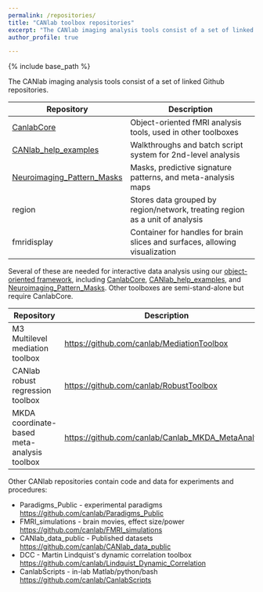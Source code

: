 ```yaml
---
permalink: /repositories/
title: "CANlab toolbox repositories"
excerpt: "The CANlab imaging analysis tools consist of a set of linked Github repositories. Here is a list"
author_profile: true

---
```

{% include base_path %}

The CANlab imaging analysis tools consist of a set of linked Github repositories.

| Repository            | Description                                                                 |
| --------          | --------------------------------------------------------------------------- |
| [CanlabCore](https://github.com/canlab/CanlabCore)        | Object-oriented fMRI analysis tools, used in other toolboxes |
| [CANlab_help_examples](https://github.com/canlab/CANlab_help_examples)   | Walkthroughs and batch script system for 2nd-level analysis                         |
| [Neuroimaging_Pattern_Masks](https://github.com/canlab/Neuroimaging_Pattern_Masks)             | Masks, predictive signature patterns, and meta-analysis maps     |
| region            | Stores data grouped by region/network, treating region as a unit of analysis|
| fmridisplay       | Container for handles for brain slices and surfaces, allowing visualization |

Several of these are needed for interactive data analysis using our [object-oriented framework](/objectoriented/), including [CanlabCore](https://github.com/canlab/CanlabCore), [CANlab_help_examples](https://github.com/canlab/CANlab_help_examples), and [Neuroimaging_Pattern_Masks](https://github.com/canlab/Neuroimaging_Pattern_Masks).
Other toolboxes are semi-stand-alone but require CanlabCore.

| Repository                                   | Description                                         |
| -------------------------------------------- | --------------------------------------------------- |
| M3 Multilevel mediation toolbox              | https://github.com/canlab/MediationToolbox          |
| CANlab robust regression toolbox             | https://github.com/canlab/RobustToolbox             |
| MKDA coordinate-based meta-analysis toolbox  | https://github.com/canlab/Canlab_MKDA_MetaAnalysis  |

Other CANlab repositories contain code and data for experiments and procedures:

* Paradigms_Public - experimental paradigms     https://github.com/canlab/Paradigms_Public
* FMRI_simulations - brain movies, effect size/power https://github.com/canlab/FMRI_simulations
* CANlab_data_public - Published datasets       https://github.com/canlab/CANlab_data_public
* DCC - Martin Lindquist's dynamic correlation toolbox  https://github.com/canlab/Lindquist_Dynamic_Correlation
* CanlabScripts - in-lab Matlab/python/bash     https://github.com/canlab/CanlabScripts
